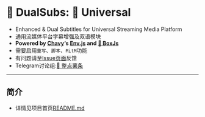 # 🍿️ DualSubs: 🔣 Universal
  * Enhanced & Dual Subtitles for Universal Streaming Media Platform
  * 通用流媒体平台字幕增强及双语模块
  * **Powered by [Chavy](https://github.com/chavyleung)‘s [Env.js](https://github.com/chavyleung/scripts/blob/master/Env.js) and [🧰 BoxJs](https://chavyleung.gitbook.io/boxjs/)**
  * 需要启用`重写`、`脚本`、`MitM`功能
  * 有问题请至[Issue页面](../../issues)反馈
  * Telegram讨论组:[🍟 整点薯条](https://t.me/GetSomeFries)
---
## 简介
  * 详情见项目首页[README.md](https://github.com/DualSubs#%EF%B8%8F-dualsubs)
